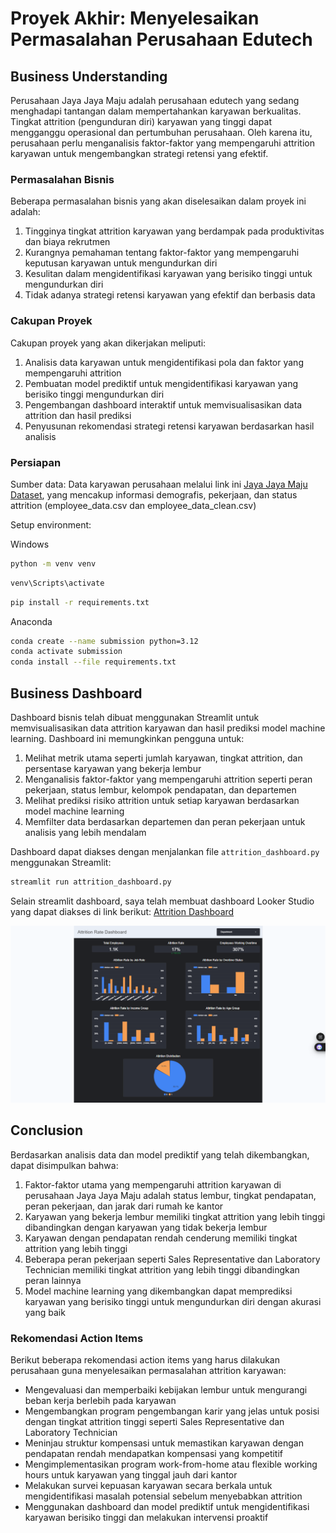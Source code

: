 # Proyek Akhir: Menyelesaikan Permasalahan Perusahaan Edutech

## Business Understanding

Perusahaan Jaya Jaya Maju adalah perusahaan edutech yang sedang menghadapi tantangan dalam mempertahankan karyawan berkualitas. Tingkat attrition (pengunduran diri) karyawan yang tinggi dapat mengganggu operasional dan pertumbuhan perusahaan. Oleh karena itu, perusahaan perlu menganalisis faktor-faktor yang mempengaruhi attrition karyawan untuk mengembangkan strategi retensi yang efektif.

### Permasalahan Bisnis

Beberapa permasalahan bisnis yang akan diselesaikan dalam proyek ini adalah:

1. Tingginya tingkat attrition karyawan yang berdampak pada produktivitas dan biaya rekrutmen
2. Kurangnya pemahaman tentang faktor-faktor yang mempengaruhi keputusan karyawan untuk mengundurkan diri
3. Kesulitan dalam mengidentifikasi karyawan yang berisiko tinggi untuk mengundurkan diri
4. Tidak adanya strategi retensi karyawan yang efektif dan berbasis data

### Cakupan Proyek

Cakupan proyek yang akan dikerjakan meliputi:

1. Analisis data karyawan untuk mengidentifikasi pola dan faktor yang mempengaruhi attrition
2. Pembuatan model prediktif untuk mengidentifikasi karyawan yang berisiko tinggi mengundurkan diri
3. Pengembangan dashboard interaktif untuk memvisualisasikan data attrition dan hasil prediksi
4. Penyusunan rekomendasi strategi retensi karyawan berdasarkan hasil analisis

### Persiapan

Sumber data: Data karyawan perusahaan melalui link ini [Jaya Jaya Maju Dataset](https://github.com/dicodingacademy/dicoding_dataset/tree/main/employee), yang mencakup informasi demografis, pekerjaan, dan status attrition (employee_data.csv dan employee_data_clean.csv)

Setup environment:

Windows
```bash
python -m venv venv
```

```bash
venv\Scripts\activate
```

```bash
pip install -r requirements.txt
```

Anaconda
```bash
conda create --name submission python=3.12
conda activate submission
conda install --file requirements.txt
```

## Business Dashboard

Dashboard bisnis telah dibuat menggunakan Streamlit untuk memvisualisasikan data attrition karyawan dan hasil prediksi model machine learning. Dashboard ini memungkinkan pengguna untuk:

1. Melihat metrik utama seperti jumlah karyawan, tingkat attrition, dan persentase karyawan yang bekerja lembur
2. Menganalisis faktor-faktor yang mempengaruhi attrition seperti peran pekerjaan, status lembur, kelompok pendapatan, dan departemen
3. Melihat prediksi risiko attrition untuk setiap karyawan berdasarkan model machine learning
4. Memfilter data berdasarkan departemen dan peran pekerjaan untuk analisis yang lebih mendalam

Dashboard dapat diakses dengan menjalankan file `attrition_dashboard.py` menggunakan Streamlit:

```bash
streamlit run attrition_dashboard.py
```

Selain streamlit dashboard, saya telah membuat dashboard Looker Studio yang dapat diakses di link berikut: [Attrition Dashboard](https://lookerstudio.google.com/reporting/1acf7dee-e6a6-447a-a2fa-96ede9a00e6c)

![Dashboard Screenshot](./ikhwananda-dashboard.png)


## Conclusion

Berdasarkan analisis data dan model prediktif yang telah dikembangkan, dapat disimpulkan bahwa:

1. Faktor-faktor utama yang mempengaruhi attrition karyawan di perusahaan Jaya Jaya Maju adalah status lembur, tingkat pendapatan, peran pekerjaan, dan jarak dari rumah ke kantor
2. Karyawan yang bekerja lembur memiliki tingkat attrition yang lebih tinggi dibandingkan dengan karyawan yang tidak bekerja lembur
3. Karyawan dengan pendapatan rendah cenderung memiliki tingkat attrition yang lebih tinggi
4. Beberapa peran pekerjaan seperti Sales Representative dan Laboratory Technician memiliki tingkat attrition yang lebih tinggi dibandingkan peran lainnya
5. Model machine learning yang dikembangkan dapat memprediksi karyawan yang berisiko tinggi untuk mengundurkan diri dengan akurasi yang baik

### Rekomendasi Action Items

Berikut beberapa rekomendasi action items yang harus dilakukan perusahaan guna menyelesaikan permasalahan attrition karyawan:

- Mengevaluasi dan memperbaiki kebijakan lembur untuk mengurangi beban kerja berlebih pada karyawan
- Mengembangkan program pengembangan karir yang jelas untuk posisi dengan tingkat attrition tinggi seperti Sales Representative dan Laboratory Technician
- Meninjau struktur kompensasi untuk memastikan karyawan dengan pendapatan rendah mendapatkan kompensasi yang kompetitif
- Mengimplementasikan program work-from-home atau flexible working hours untuk karyawan yang tinggal jauh dari kantor
- Melakukan survei kepuasan karyawan secara berkala untuk mengidentifikasi masalah potensial sebelum menyebabkan attrition
- Menggunakan dashboard dan model prediktif untuk mengidentifikasi karyawan berisiko tinggi dan melakukan intervensi proaktif

